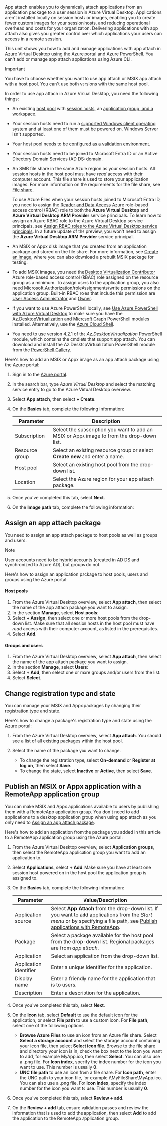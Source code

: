 App attach enables you to dynamically attach applications from an application package to a user session in Azure Virtual Desktop. Applications aren't installed locally on session hosts or images, enabling you to create fewer custom images for your session hosts, and reducing operational overhead and costs for your organization. Delivering applications with app attach also gives you greater control over which applications your users can access in a remote session.

This unit shows you how to add and manage applications with app attach in Azure Virtual Desktop using the Azure portal and Azure PowerShell. You can't add or manage app attach applications using Azure CLI.

> [!IMPORTANT]
> You have to choose whether you want to use app attach or MSIX app attach with a host pool. You can't use both versions with the same host pool.

In order to use app attach in Azure Virtual Desktop, you need the following things:

 -  An existing [host pool](/azure/virtual-desktop/create-host-pool) with [session hosts](/azure/virtual-desktop/add-session-hosts-host-pool), an [application group, and a workspace](/azure/virtual-desktop/create-application-group-workspace).
 -  Your session hosts need to run a [supported Windows client operating system](/azure/virtual-desktop/prerequisites#operating-systems-and-licenses) and at least one of them must be powered on. Windows Server isn't supported.

 -  Your host pool needs to be [configured as a validation environment](/azure/virtual-desktop/configure-validation-environment).

 -  Your session hosts need to be joined to Microsoft Entra ID or an Active Directory Domain Services (AD DS) domain.

 -  An SMB file share in the same Azure region as your session hosts. All session hosts in the host pool must have *read* access with their computer account. This file share is used to store your application images. For more information on the requirements for the file share, see [File share](/azure/virtual-desktop/app-attach-overview#file-share).
    
    To use Azure Files when your session hosts joined to Microsoft Entra ID, you need to assign the [Reader and Data Access](/azure/role-based-access-control/built-in-roles#reader-and-data-access) Azure role-based access control (RBAC) role to both the **Azure Virtual Desktop** and **Azure Virtual Desktop ARM Provider** service principals. To learn how to assign an Azure RBAC role to the Azure Virtual Desktop service principals, see [Assign RBAC roles to the Azure Virtual Desktop service principals](/azure/virtual-desktop/service-principal-assign-roles). In a future update of the preview, you won't need to assign the **Azure Virtual Desktop ARM Provider** service principal.

 -  An MSIX or Appx disk image that you created from an application package and stored on the file share. For more information, see [Create an image](/azure/virtual-desktop/app-attach-create-msix-image), where you can also download a prebuilt MSIX package for testing.

 -  To add MSIX images, you need the [Desktop Virtualization Contributor](/azure/virtual-desktop/rbac#desktop-virtualization-contributor) Azure role-based access control (RBAC) role assigned on the resource group as a minimum. To assign users to the application group, you also need Microsoft.Authorization/roleAssignments/write permissions on the application group. Built-in RBAC roles that include this permission are [User Access Administrator](/azure/role-based-access-control/built-in-roles#user-access-administrator) and [Owner](/azure/role-based-access-control/built-in-roles#owner).
 -  If you want to use Azure PowerShell locally, see [Use Azure PowerShell with Azure Virtual Desktop](/azure/virtual-desktop/cli-powershell) to make sure you have the [Az.DesktopVirtualization](/powershell/module/az.desktopvirtualization) and [Microsoft Graph](/powershell/microsoftgraph/installation) PowerShell modules installed. Alternatively, use the [Azure Cloud Shell](/azure/cloud-shell/overview).

 -  You need to use version 4.2.1 of the *Az.DesktopVirtualization* PowerShell module, which contains the cmdlets that support app attach. You can download and install the Az.DesktopVirtualization PowerShell module from the [PowerShell Gallery](https://www.powershellgallery.com/packages/Az.DesktopVirtualization/).

Here's how to add an MSIX or Appx image as an app attach package using the Azure portal:

1.  Sign in to the [Azure portal](https://portal.azure.com/).
2.  In the search bar, type *Azure Virtual Desktop* and select the matching service entry to go to the Azure Virtual Desktop overview.
3.  Select **App attach**, then select **+ Create**.
4.  On the **Basics** tab, complete the following information:
    
    | **Parameter**  | **Description**                                                                           |
    | -------------- | ----------------------------------------------------------------------------------------- |
    | Subscription   | Select the subscription you want to add an MSIX or Appx image to from the drop-down list. |
    | Resource group | Select an existing resource group or select **Create new** and enter a name.              |
    | Host pool      | Select an existing host pool from the drop-down list.                                     |
    | Location       | Select the Azure region for your app attach package.                                      |

5.  Once you've completed this tab, select **Next**.
6.  On the **Image path** tab, complete the following information:

## Assign an app attach package

You need to assign an app attach package to host pools as well as groups and users.

> [!NOTE]
> User accounts need to be hybrid accounts (created in AD DS and synchronized to Azure AD), but groups do not.

Here's how to assign an application package to host pools, users and groups using the Azure portal:

#### Host pools

1.  From the Azure Virtual Desktop overview, select **App attach**, then select the name of the app attach package you want to assign.
2.  In the section **Manage**, select **Host pools**:
3.  Select **+ Assign**, then select one or more host pools from the drop-down list. Make sure that all session hosts in the host pool must have *read* access with their computer account, as listed in the prerequisites.
4.  Select **Add**.

#### Groups and users

1.  From the Azure Virtual Desktop overview, select **App attach**, then select the name of the app attach package you want to assign.
2.  In the section **Manage**, select **Users**:
3.  Select **+ Add**, then select one or more groups and/or users from the list.
4.  Select **Select**.

## Change registration type and state

You can manage your MSIX and Appx packages by changing their [registration type](/azure/virtual-desktop/app-attach-overview#application-registration) and [state](/azure/virtual-desktop/app-attach-overview#application-state).

Here's how to change a package's registration type and state using the Azure portal:

1.  From the Azure Virtual Desktop overview, select **App attach**. You should see a list of all existing packages within the host pool.
2.  Select the name of the package you want to change.
    
    
     -  To change the registration type, select **On-demand** or **Register at log on**, then select **Save**.
     -  To change the state, select **Inactive** or **Active**, then select **Save**.

## Publish an MSIX or Appx application with a RemoteApp application group

You can make MSIX and Appx applications available to users by publishing them with a RemoteApp application group. You don't need to add applications to a desktop application group when using app attach as you only need to [Assign an app attach package](/azure/virtual-desktop/app-attach-setup?tabs=portal&pivots=app-attach#assign-an-app-attach-package).

Here's how to add an application from the package you added in this article to a RemoteApp application group using the Azure portal:

1.  From the Azure Virtual Desktop overview, select **Application groups**, then select the RemoteApp application group you want to add an application to.
2.  Select **Applications**, select **+ Add**. Make sure you have at least one session host powered on in the host pool the application group is assigned to.
3.  On the **Basics** tab, complete the following information:
    
    | **Parameter**          | **Value/Description**                                                                                                                                                                                                                                 |
    | ---------------------- | ----------------------------------------------------------------------------------------------------------------------------------------------------------------------------------------------------------------------------------------------------- |
    | Application source     | Select **App Attach** from the drop-down list. If you want to add applications from the *Start menu* or by specifying a file path, see [Publish applications with RemoteApp](/azure/virtual-desktop/publish-applications). |
    | Package                | Select a package available for the host pool from the drop-down list. Regional packages are from *app attach*.                                                                                                                                        |
    | Application            | Select an application from the drop-down list.                                                                                                                                                                                                        |
    | Application identifier | Enter a unique identifier for the application.                                                                                                                                                                                                        |
    | Display name           | Enter a friendly name for the application that is to users.                                                                                                                                                                                           |
    | Description            | Enter a description for the application.                                                                                                                                                                                                              |
4.  Once you've completed this tab, select **Next**.
5.  On the **Icon** tab, select **Default** to use the default icon for the application, or select **File path** to use a custom icon. For **File path**, select one of the following options:
     -  **Browse Azure Files** to use an icon from an Azure file share. Select **Select a storage account** and select the storage account containing your icon file, then select **Select icon file**. Browse to the file share and directory your icon is in, check the box next to the icon you want to add, for example MyApp.ico, then select **Select**. You can also use a .png file. For **Icon index**, specify the index number for the icon you want to use. This number is usually **0**.
     -  **UNC file path** to use an icon from a file share. For **Icon path**, enter the UNC path to your icon file, for example \\\\MyFileShare\\MyApp.ico. You can also use a .png file. For **Icon index**, specify the index number for the icon you want to use. This number is usually **0**.

7.  Once you've completed this tab, select **Review + add**.
8.  On the **Review + add** tab, ensure validation passes and review the information that is used to add the application, then select **Add** to add the application to the RemoteApp application group.
